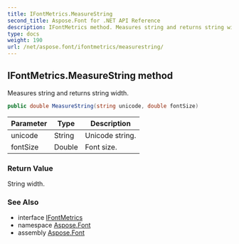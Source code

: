 ```yaml
---
title: IFontMetrics.MeasureString
second_title: Aspose.Font for .NET API Reference
description: IFontMetrics method. Measures string and returns string width
type: docs
weight: 190
url: /net/aspose.font/ifontmetrics/measurestring/
---
```

## IFontMetrics.MeasureString method

Measures string and returns string width.

```csharp
public double MeasureString(string unicode, double fontSize)
```

| Parameter | Type | Description |
| --- | --- | --- |
| unicode | String | Unicode string. |
| fontSize | Double | Font size. |

### Return Value

String width.

### See Also

* interface [IFontMetrics](../)
* namespace [Aspose.Font](../../../aspose.font/)
* assembly [Aspose.Font](../../../)


